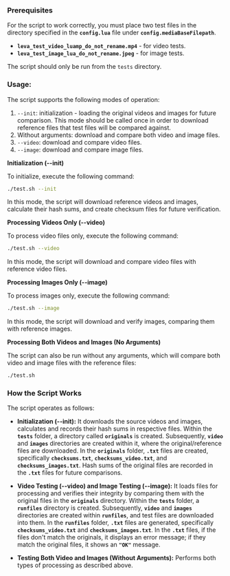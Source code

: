 ### **Prerequisites**

For the script to work correctly, you must place two test files in the directory specified in the **`config.lua`** file under **`config.mediaBaseFilepath`**.


- **`leva_test_video_luamp_do_not_rename.mp4`** - for video tests.
- **`leva_test_image_lua_do_not_rename.jpeg`** - for image tests.

The script should only be run from the `tests` directory.

### **Usage:**

The script supports the following modes of operation:

1. `--init`: initialization - loading the original videos and images for future comparison. This mode should be called once in order to download reference files that test files will be compared against.
2. Without arguments: download and compare both video and image files.
3. `--video`: download and compare video files.
4. `--image`: download and compare image files.

**Initialization (--init)**

To initialize, execute the following command:

```bash
./test.sh --init
```

In this mode, the script will download reference videos and images, calculate their hash sums, and create checksum files for future verification.

**Processing Videos Only (--video)**

To process video files only, execute the following command:

```bash
./test.sh --video
```

In this mode, the script will download and compare video files with reference video files.

**Processing Images Only (--image)**

To process images only, execute the following command:

```bash
./test.sh --image
```

In this mode, the script will download and verify images, comparing them with reference images.

**Processing Both Videos and Images (No Arguments)**

The script can also be run without any arguments, which will compare both video and image files with the reference files:

```bash
./test.sh
```

### **How the Script Works**

The script operates as follows:

- **Initialization (--init):** It downloads the source videos and images, calculates and records their hash sums in respective files. Within the **`tests`** folder, a directory called **`originals`** is created. Subsequently, **`video`** and **`images`** directories are created within it, where the original/reference files are downloaded. In the **`originals`** folder, **`.txt`** files are created, specifically **`checksums.txt`**, **`checksums_video.txt`**, and **`checksums_images.txt`**. Hash sums of the original files are recorded in the **`.txt`** files for future comparisons.


- **Video Testing (--video) and Image Testing (--image):** It loads files for processing and verifies their integrity by comparing them with the original files in the **`originals`** directory. Within the **`tests`** folder, a **`runfiles`** directory is created. Subsequently, **`video`** and **`images`** directories are created within **`runfiles`**, and test files are downloaded into them. In the **`runfiles`** folder, **`.txt`** files are generated, specifically **`checksums_video.txt`** and **`checksums_images.txt`**. In the **`.txt`** files, if the files don't match the originals, it displays an error message; if they match the original files, it shows an **`"OK"`** message.


- **Testing Both Video and Images (Without Arguments):** Performs both types of processing as described above.